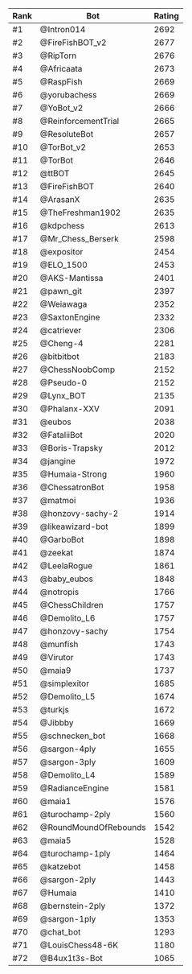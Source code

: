 Rank|Bot|Rating
---|---|---
#1|@Intron014|2692
#2|@FireFishBOT_v2|2677
#3|@RipTorn|2676
#4|@Africaata|2673
#5|@RaspFish|2669
#6|@yorubachess|2669
#7|@YoBot_v2|2666
#8|@ReinforcementTrial|2665
#9|@ResoluteBot|2657
#10|@TorBot_v2|2653
#11|@TorBot|2646
#12|@ttBOT|2645
#13|@FireFishBOT|2640
#14|@ArasanX|2635
#15|@TheFreshman1902|2635
#16|@kdpchess|2613
#17|@Mr_Chess_Berserk|2598
#18|@expositor|2454
#19|@ELO_1500|2453
#20|@AKS-Mantissa|2401
#21|@pawn_git|2397
#22|@Weiawaga|2352
#23|@SaxtonEngine|2332
#24|@catriever|2306
#25|@Cheng-4|2281
#26|@bitbitbot|2183
#27|@ChessNoobComp|2152
#28|@Pseudo-0|2152
#29|@Lynx_BOT|2135
#30|@Phalanx-XXV|2091
#31|@eubos|2038
#32|@FataliiBot|2020
#33|@Boris-Trapsky|2012
#34|@jangine|1972
#35|@Humaia-Strong|1960
#36|@ChessatronBot|1958
#37|@matmoi|1936
#38|@honzovy-sachy-2|1914
#39|@likeawizard-bot|1899
#40|@GarboBot|1898
#41|@zeekat|1874
#42|@LeelaRogue|1861
#43|@baby_eubos|1848
#44|@notropis|1766
#45|@ChessChildren|1757
#46|@Demolito_L6|1757
#47|@honzovy-sachy|1754
#48|@munfish|1743
#49|@Virutor|1743
#50|@maia9|1737
#51|@simplexitor|1685
#52|@Demolito_L5|1674
#53|@turkjs|1672
#54|@Jibbby|1669
#55|@schnecken_bot|1668
#56|@sargon-4ply|1655
#57|@sargon-3ply|1609
#58|@Demolito_L4|1589
#59|@RadianceEngine|1581
#60|@maia1|1576
#61|@turochamp-2ply|1560
#62|@RoundMoundOfRebounds|1542
#63|@maia5|1528
#64|@turochamp-1ply|1464
#65|@katzebot|1458
#66|@sargon-2ply|1443
#67|@Humaia|1410
#68|@bernstein-2ply|1372
#69|@sargon-1ply|1353
#70|@chat_bot|1293
#71|@LouisChess48-6K|1180
#72|@B4ux1t3s-Bot|1065
